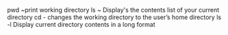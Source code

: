 pwd ~print working directory
ls ~ Display's the contents list of your current directory
cd - changes the working directory to the user’s home directory
ls -l Display current directory contents in a long format
